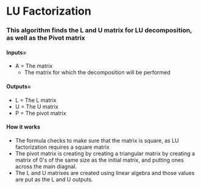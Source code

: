 # LU Factorization
### This algorithm finds the L and U matrix for LU decomposition, as well as the Pivot matrix
#### Inputs= 
* A = The matrix
  + The matrix for which the decomposition will be performed
#### Outputs=
* L = The L matrix
* U = The U matrix
* P = The pivot matrix
#### How it works
* The formula checks to make sure that the matrix is square, as LU factorization requires a square matrix
* The pivot matrix is creating by creating a triangular matrix by creating a matrix of 0's of the same size as the initial matrix, and putting ones across the main diagnal.
* The L and U matrixes are created using linear algebra and those values are put as the L and U outputs.
